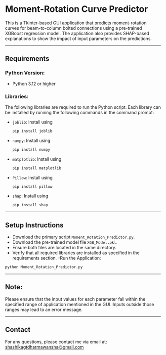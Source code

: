 # Moment-Rotation Curve Predictor

This is a Tkinter-based GUI application that predicts moment-rotation curves for beam-to-column bolted connections using a pre-trained XGBoost regression model. The application also provides SHAP-based explanations to show the impact of input parameters on the predictions.

---

## Requirements

### Python Version:
- Python 3.12 or higher

### Libraries:

The following libraries are required to run the Python script. Each library can be installed by running the following commands in the command prompt:

- `joblib`: Install using
  ```bash
  pip install joblib
  ```
- `numpy`: Install using
  ```bash
  pip install numpy
  ```
- `matplotlib`: Install using
  ```bash
  pip install matplotlib
  ```
- `Pillow`: Install using
  ```bash
  pip install pillow
  ```
- `shap`: Install using
  ```bash
  pip install shap
  ```

---

## Setup Instructions

   - Download the primary script `Moment_Rotation_Predictor.py`.
   - Download the pre-trained model file `XGB_Model.pkl`.
   - Ensure both files are located in the same directory.
   - Verify that all required libraries are installed as specified in the requirements section.
   -Run the Application:
   ```bash
   python Moment_Rotation_Predictor.py
   ```

---

## Note:

Please ensure that the input values for each parameter fall within the specified range of application mentioned in the GUI. Inputs outside those ranges may lead to an error message.

---

## Contact

For any questions, please contact me via email at: [shashikagtdharmawansha@gmail.com](mailto:shashikagtdharmawansha@gmail.com)

